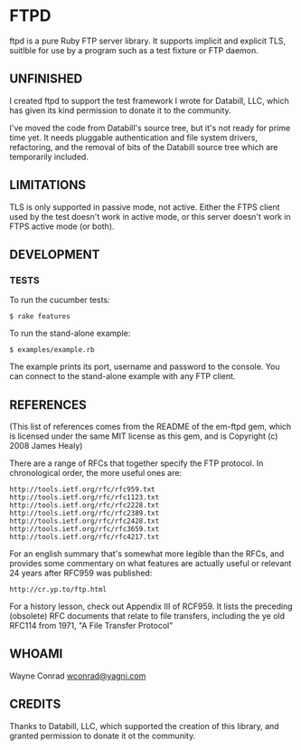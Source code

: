 # FTPD

ftpd is a pure Ruby FTP server library.  It supports implicit and
explicit TLS, suitlble for use by a program such as a test fixture or
FTP daemon.

## UNFINISHED

I created ftpd to support the test framework I wrote for Databill,
LLC, which has given its kind permission to donate it to the
community.

I've moved the code from Databill's source tree, but it's not ready
for prime time yet.  It needs pluggable authentication and file system
drivers, refactoring, and the removal of bits of the Databill source
tree which are temporarily included.

## LIMITATIONS

TLS is only supported in passive mode, not active.  Either the FTPS
client used by the test doesn't work in active mode, or this server
doesn't work in FTPS active mode (or both).

## DEVELOPMENT

### TESTS

To run the cucumber tests:

    $ rake features

To run the stand-alone example:

    $ examples/example.rb

The example prints its port, username and password to the console.
You can connect to the stand-alone example with any FTP client.

## REFERENCES

(This list of references comes from the README of the em-ftpd gem,
which is licensed under the same MIT license as this gem, and is
Copyright (c) 2008 James Healy)

There are a range of RFCs that together specify the FTP protocol. In
chronological order, the more useful ones are:

    http://tools.ietf.org/rfc/rfc959.txt
    http://tools.ietf.org/rfc/rfc1123.txt
    http://tools.ietf.org/rfc/rfc2228.txt
    http://tools.ietf.org/rfc/rfc2389.txt
    http://tools.ietf.org/rfc/rfc2428.txt
    http://tools.ietf.org/rfc/rfc3659.txt
    http://tools.ietf.org/rfc/rfc4217.txt

For an english summary that's somewhat more legible than the RFCs, and
provides some commentary on what features are actually useful or
relevant 24 years after RFC959 was published:

    http://cr.yp.to/ftp.html

For a history lesson, check out Appendix III of RCF959. It lists the
preceding (obsolete) RFC documents that relate to file transfers,
including the ye old RFC114 from 1971, "A File Transfer Protocol"

## WHOAMI

Wayne Conrad <wconrad@yagni.com>

## CREDITS

Thanks to Databill, LLC, which supported the creation of this library,
and granted permission to donate it ot the community.
